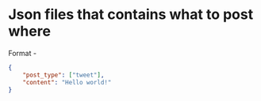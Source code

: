 # Json files that contains what to post where

Format -

```json
{
    "post_type": ["tweet"],
    "content": "Hello world!"
}
```
